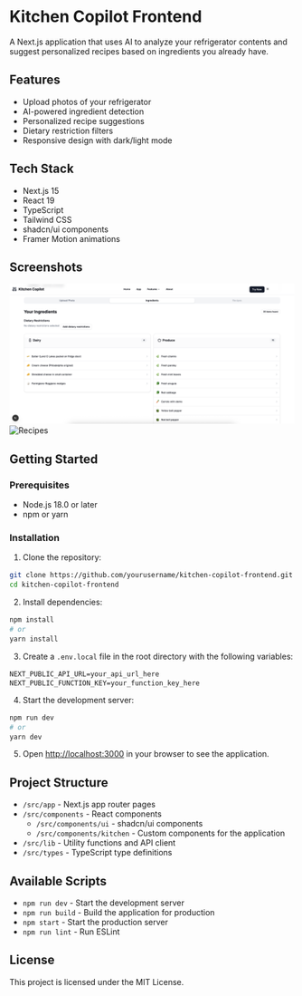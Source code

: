 # Kitchen Copilot Frontend

A Next.js application that uses AI to analyze your refrigerator contents and suggest personalized recipes based on ingredients you already have.

## Features

- Upload photos of your refrigerator
- AI-powered ingredient detection
- Personalized recipe suggestions
- Dietary restriction filters
- Responsive design with dark/light mode

## Tech Stack

- Next.js 15
- React 19
- TypeScript
- Tailwind CSS
- shadcn/ui components
- Framer Motion animations

## Screenshots

![Ingredients](./assets/Ingredients.png)
![Recipes](./assets/Recipes.png)

## Getting Started

### Prerequisites

- Node.js 18.0 or later
- npm or yarn

### Installation

1. Clone the repository:

```bash
git clone https://github.com/yourusername/kitchen-copilot-frontend.git
cd kitchen-copilot-frontend
```

2. Install dependencies:

```bash
npm install
# or
yarn install
```

3. Create a `.env.local` file in the root directory with the following variables:

```
NEXT_PUBLIC_API_URL=your_api_url_here
NEXT_PUBLIC_FUNCTION_KEY=your_function_key_here
```

4. Start the development server:

```bash
npm run dev
# or
yarn dev
```

5. Open [http://localhost:3000](http://localhost:3000) in your browser to see the application.

## Project Structure

- `/src/app` - Next.js app router pages
- `/src/components` - React components
  - `/src/components/ui` - shadcn/ui components
  - `/src/components/kitchen` - Custom components for the application
- `/src/lib` - Utility functions and API client
- `/src/types` - TypeScript type definitions

## Available Scripts

- `npm run dev` - Start the development server
- `npm run build` - Build the application for production
- `npm start` - Start the production server
- `npm run lint` - Run ESLint

## License

This project is licensed under the MIT License.
